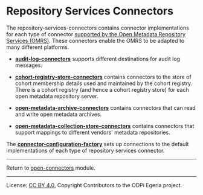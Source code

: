 <!-- SPDX-License-Identifier: CC-BY-4.0 -->
<!-- Copyright Contributors to the ODPi Egeria project 2019. -->
  
# Repository Services Connectors

The repository-services-connectors contains connector implementations for
each type of connector [supported by the Open Metadata Repository Services (OMRS)](../../../repository-services/docs/component-descriptions/connectors).
These connectors enable the OMRS to be adapted to many different platforms.

* **[audit-log-connectors](audit-log-connectors)** supports different destinations for 
audit log messages.

* **[cohort-registry-store-connectors](cohort-registry-store-connectors)** contains connectors to the store of
cohort membership details used and maintained by the cohort registry.
There is a cohort registry (and hence a cohort registry store)
for each open metadata repository server.

* **[open-metadata-archive-connectors](open-metadata-archive-connectors)** contains connectors that can
read and write open metadata archives.

* **[open-metadata-collection-store-connectors](open-metadata-collection-store-connectors)** contains connectors that
support mappings to different vendors' metadata repositories.

The **[connector-configuration-factory](../connector-configuration-factory)** sets
up connections to the default implementations
of each type of repository services connector.

----
Return to [open-connectors](..) module.

----
License: [CC BY 4.0](https://creativecommons.org/licenses/by/4.0/),
Copyright Contributors to the ODPi Egeria project.